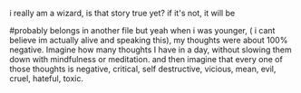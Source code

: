 
i really am a wizard, is that story true yet? if it's not, it will be

#probably belongs in another file
but yeah when i was younger, ( i cant believe im actually alive and speaking this), my thoughts were about 100% negative. Imagine how many thoughts I have in a day, without slowing them down with mindfulness or meditation. and then imagine that every one of those thoughts is negative, critical, self destructive, vicious, mean, evil, cruel, hateful, toxic.
